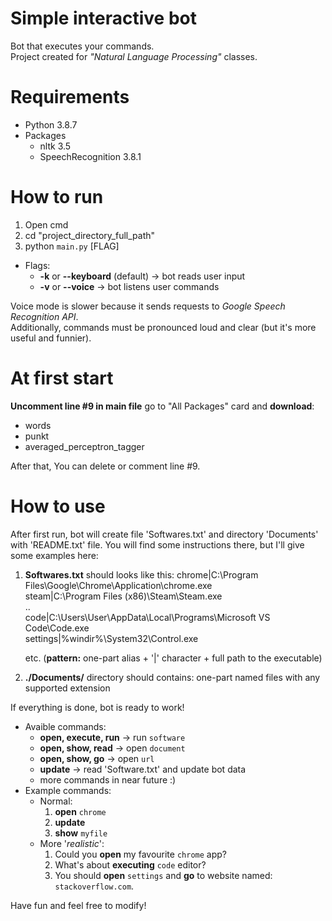 # Simple interactive bot
Bot that executes your commands.  
Project created for *"Natural Language Processing"* classes.


# Requirements

- Python 3.8.7
- Packages
  - nltk 3.5
  - SpeechRecognition 3.8.1

# How to run
1) Open cmd
2) cd "project_directory_full_path"
3) python `main.py` [FLAG]

- Flags:
  - **-k** or **-\-keyboard** (default) -> bot reads user input
  - **-v** or **-\-voice** -> bot listens user commands

Voice mode is slower because it sends requests to *Google Speech Recognition API*.  
Additionally, commands must be pronounced loud and clear (but it's more useful and funnier).

# At first start

**Uncomment line #9 in main file** go to "All Packages" card and **download**:
- words
- punkt
- averaged_perceptron_tagger

After that, You can delete or comment line #9.

# How to use

After first run, bot will create file 'Softwares.txt' and directory 'Documents' with 'README.txt' file.
You will find some instructions there, but I'll give some examples here:

1) **Softwares.txt** should looks like this:
chrome|C:\Program Files\Google\Chrome\Application\chrome.exe  
steam|C:\Program Files (x86)\Steam\Steam.exe  
..  
code|C:\Users\User\AppData\Local\Programs\Microsoft VS Code\Code.exe  
settings|%windir%\System32\Control.exe  

	etc. (**pattern:** one-part alias + '|' character +  full path to the executable)  

2) **./Documents/** directory should contains:
one-part named files with any supported extension

If everything is done, bot is ready to work!  

- Avaible commands:
  - **open, execute, run** -> run `software`
  - **open, show, read** -> open `document`
  - **open, show, go** -> open `url`
  - **update** -> read 'Software.txt' and update bot data
  -  more commands in near future :)
- Example commands:
  - Normal:
	 1) **open** `chrome`
	 2) **update**
	 3) **show** `myfile`
  - More '*realistic*':
	1) Could you **open** my favourite  `chrome` app?
	2) What's about **executing** `code` editor?
	3) You should **open** `settings` and **go** to website named: `stackoverflow.com`.

Have fun and feel free to modify!  
